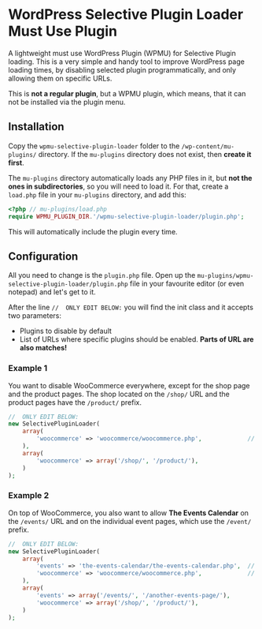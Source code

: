 # WordPress Selective Plugin Loader Must Use Plugin
A lightweight must use WordPress Plugin (WPMU) for Selective Plugin loading. This is a very simple and handy tool to improve WordPress
page loading times, by disabling selected plugin programmatically, and only allowing them on specific URLs.

This is **not a regular plugin**, but a WPMU plugin, which means, that it can not be installed via the plugin menu.

## Installation

Copy the `wpmu-selective-plugin-loader` folder to the `/wp-content/mu-plugins/` directory. If the `mu-plugins` directory does not exist,
then **create it first**.

The `mu-plugins` directory automatically loads any PHP files in it, but **not the ones in subdirectories**, so you will need
to load it. For that, create a `load.php` file in your `mu-plugins` directory, and add this:

```PHP
<?php // mu-plugins/load.php
require WPMU_PLUGIN_DIR.'/wpmu-selective-plugin-loader/plugin.php';
```

This will automatically include the plugin every time.

## Configuration

All you need to change is the `plugin.php` file. Open up the `mu-plugins/wpmu-selective-plugin-loader/plugin.php` file
in your favourite editor (or even notepad) and let's get to it.

After the line `//  ONLY EDIT BELOW:` you will find the init class and it accepts two parameters:
  * Plugins to disable by default
  * List of URLs where specific plugins should be enabled. **Parts of URL are also matches!**

### Example 1
You want to disable WooCommerce everywhere, except for the shop page and the product pages.
The shop located on the `/shop/` URL and the product pages have the `/product/` prefix.

```PHP
//  ONLY EDIT BELOW:
new SelectivePluginLoader(
	array(
		'woocommerce' => 'woocommerce/woocommerce.php',				// WooCommerce
	),
	array(
		'woocommerce' => array('/shop/', '/product/'),
	)
);
```

### Example 2
On top of WooCommerce, you also want to allow **The Events Calendar** on the `/events/` URL and on the individual event
pages, which use the `/event/` prefix.

```PHP
//  ONLY EDIT BELOW:
new SelectivePluginLoader(
	array(
		'events' => 'the-events-calendar/the-events-calendar.php',	// The Events Calendar
		'woocommerce' => 'woocommerce/woocommerce.php',				// WooCommerce
	),
	array(
		'events' => array('/events/', '/another-events-page/'),
		'woocommerce' => array('/shop/', '/product/'),
	)
);
```

